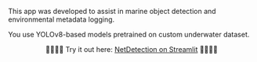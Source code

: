 This app was developed to assist in marine object detection and environmental metadata logging. 

You use YOLOv8-based models pretrained on custom underwater dataset.

<p align="center">
  🐠🧵🐡🎣 Try it out here: <a href="[https://appdetection.streamlit.app](https://appdetection.streamlit.app)">NetDetection on Streamlit</a> 🎣🐡🧵🐠
</p>
